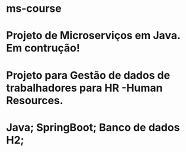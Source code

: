 # ms-course
# Projeto de Microserviços em Java. Em contrução! 
# Projeto para Gestão de dados de trabalhadores para HR -Human Resources. 
# Java; SpringBoot; Banco de dados H2;
